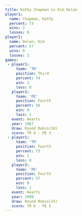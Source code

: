 ```yaml
---
title: Kathy Chapman vs Kim Dolan
player1:              
  name: Chapman, Kathy
  percent: 73         
  wins: 2             
  losses: 0           
player2:              
  name: Dolan, Kim    
  percent: 57         
  wins: 0             
  losses: 2           
games:
 - player1:         
     team: 'TR'     
     position: Third
     percent: 74    
     win: 1         
     loss: 0        
   player2:          
     team: 'PE'      
     position: Fourth
     percent: 58     
     win: 0          
     loss: 1         
   event: Hearts        
   year: 1987           
   draw: Round Robin(10)
   score: TR 6 - PE 3   
 - player1:          
     team: 'TR'      
     position: Fourth
     percent: 73     
     win: 1          
     loss: 0         
   player2:          
     team: 'PE'      
     position: Fourth
     percent: 57     
     win: 0          
     loss: 1         
   event: Hearts        
   year: 1990           
   draw: Round Robin(15)
   score: TR 6 - PE 5   
---
```

